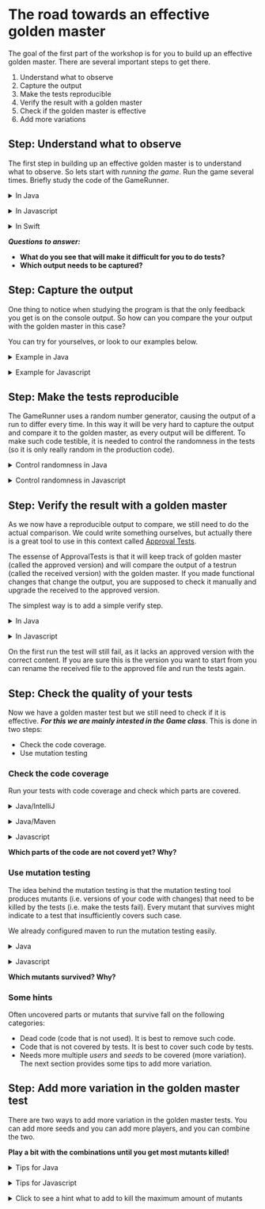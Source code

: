 # The road towards an effective golden master

The goal of the first part of the workshop is for you to build up an effective golden master. There are several important steps to get there.

1. Understand what to observe
2. Capture the output
3. Make the tests reproducible
4. Verify the result with a golden master
5. Check if the golden master is effective
6. Add more variations

## Step: Understand what to observe

The first step in building up an effective golden master is to understand what to observe. So lets start with *running the game*. Run the game several times. Briefly study the code of the GameRunner.

<details>
  <summary>In Java </summary>
  <p> Run the main in GameRunner. Study the console output.</p>
</details>

<p/>

<details>
  <summary>In Javascript </summary>
  <p>Run 'npm install' once, then open a node shell in the root of the project and execute gamerunner function.

```bash
$ npm install
$ node
> require('./src/game-runner')()
```
</p>
</details>

<p/>

<details>
  <summary>In Swift </summary>
  <p>Ensure muter is installed. [More information](https://github.com/muter-mutation-testing/muter#installation).

  ```bash
$ brew install muter-mutation-testing/formulae/muter
  ```

Open the workspace in XCode and run the target 

</p>
</details>

***Questions to answer:***

* **What do you see that will make it difficult for you to do tests?**
* **Which output needs to be captured?**

## Step: Capture the output

One thing to notice when studying the program is that the only feedback you get is on the console output. So how can you compare the your output with the golden master in this case?

You can try for yourselves, or look to our examples below.

<details>
  <summary>Example in Java </summary>
  <p>

Java provides a way to capture the console output. The trick is to define your own stream, and overwrite the `System.out` stream with the one you control. Typically we add a helper method in a test. So setup:

```java
public class GoldenMasterTest {

    @Test
    public void can_capture_the_output_game() {
        String result = runGame();

        System.out.println(result);
    }

    public String runGame() {
        ByteArrayOutputStream outputStream = new ByteArrayOutputStream();
        PrintStream printStream = new PrintStream(outputStream, true);

        PrintStream oldOut = System.out;
        System.setOut(printStream);

        GameRunner.runGame();

        System.setOut(oldOut);

        return outputStream.toString();
    }
}

```

The above example also assumes you extracted the code from the main in a static method `runGame` on the gamerunner.

In this example, outputStream.toString() contains the output of our test.

</p>
</details>

<p/>

<details>
  <summary>Example for Javascript </summary>
  <p>

For javascript we do more or less the same as for java. As javascript allows to overwrite any function, we will use this to overwrite the log function.

Open the `game.spec.js` file and add the following code.

```javascript

function runGame(){
    console.oldLog = console.log;
    var result = "";
    console.log = function (value) {
        result += value + "\n";
    };

    gameRunner();

    console.log = console.oldLog;
    return result;
}

it("should allow to capture the output", function() {
    var result = runGame();
    console.log("This is the result");
    console.log(result);
});
```

Run the test typing `npm test` in the command line. The result comes back from the runGame function. 
</p>
</details>

## Step: Make the tests reproducible

The GameRunner uses a random number generator, causing the output of a run to differ every time. In this way it will be very hard to capture the output and compare it to the golden master, as every output will be different. To make such code testible, it is needed to control the randomness in the tests (so it is only really random in the production code).

<details>
  <summary>Control randomness in Java </summary>
  <p>

Java provides a way to do this, namely by passing a seed to random. Using this seed will produce the same sequence of random numbers every time.

```java
int seed = 1;                       // a seed for the random generator
Random rand = new Random(seed);
rand.nextInt();                     // will always produce the exact same result
```

To allow running the game with such controlled randomGenerator we must extract (preferably using an IDE) a runGame in the gameRunner with a random number generator as parameter.

```java
public static void runGame(Random rand) { ... }
```

Now we can make a new test that uses a random generator with a seed

```java


public class GoldenMasterTests {

    public String runGame(Integer seed) {
        ...
        GameRunner.runGame(new Random(seed));
        ...
    }

    @Test
    public void can_run_with_reproducible_output() {
         String result = runGame(1);

        System.out.println(result);
    } 
}
```

It is not a real test yet (no asserts), but at least it allows us to easily run the game and have a reproducible output. 
</p>
</details>

<p/>

<details>
  <summary>Control randomness in Javascript </summary>
  <p> 

As javascript allows to *"overwrite"* any function, we will use another trick to control randomness (described [here](https://developer.mozilla.org/en-US/docs/Web/JavaScript/Reference/Global_Objects/Math/random)). The trick is to overwrite the `Math.random` function to allow using a seed.

```javascript
function initialiseRandom(seed) {
    Math.random = function () {
        var x = Math.sin(seed++) * 10000;
        return x - Math.floor(x);
    }
}
```

Now you can use it in your test to have reproducible results.

```javascript
function runGame(seed){
    initialiseRandom(seed);
    ....
}

it("should allow to control the output", function() {
    var result = runGame(1);
    console.log("This is the result");
    console.log(result);
});
```
</p>
</details>

## Step: Verify the result with a golden master

As we now have a reproducible output to compare, we still need to do the actual comparison. We could write something ourselves, but actually there is a great tool to use in this context called [Approval Tests](http://approvaltests.com/). 

The essense of ApprovalTests is that it will keep track of golden master (called the approved version) and will compare the output of a testrun (called the received version) with the golden master. If you made functional changes that change the output, you are supposed to check it manually and upgrade the received to the approved version.

The simplest way is to add a simple verify step.

<details>
  <summary>In Java </summary>
  <p>

 ```java
@Test
public void can_run_a_controlled_game() {
    String result = runGame(1);

    Approvals.verify(result);
}
```
  
  </p>
</details>

<p/>

<details>
  <summary>In Javascript </summary>
  <p>

```javascript

function runGame(seed=1){
    initialiseRandom(seed);
    console.oldLog = console.log;
    var result = "";
    console.log = function (value) {
        result += value + "\n";
    };

    gameRunner();

    console.log = console.oldLog;
    return result;
}

it("should compare the result", function(){
    var result = runGame(1);

    this.verify(result, {reporters: ["donothing"]});
});
```

TIP for javascript: you can select an automated mere tool by changing the [reporter](https://github.com/approvals/Approvals.NodeJS#reporters).
  
  </p>
</details>

On the first run the test will still fail, as it lacks an approved version with the correct content. If you are sure this is the version you want to start from you can rename the received file to the approved file and run the tests again.

## Step: Check the quality of your tests

Now we have a golden master test but we still need to check if it is effective. ***For this we are mainly intested in the Game class***. This is done in two steps:

* Check the code coverage.
* Use mutation testing

### Check the code coverage

Run your tests with code coverage and check which parts are covered.

<details>
  <summary>Java/IntelliJ</summary>
  <p>

 Enable a more advanced tracking of code coverage by enabling tracing. 
 
Click on your build configuration for test -> Edit Configuration -> Code coverage Tab -> Tracing.

There you also need to add `com.adaptionsoft.games.uglytrivia.*` to the "Packages and classes to include in coverage data".

Now run the coverage report of InteliJ.

</p>
</details>

<p/>

<details>
  <summary>Java/Maven</summary>
  <p>

 Using commandline maven is another possibility that we configured for you. We use a maven plugin for this. Please execute the following command:

```bash
mvn clean test jacoco:report
```

Next you can open the file `target/site/jacoco/index.html` containing the coverage report.

</p>
</details>

<p/>

<details>
  <summary>Javascript</summary>
  <p>

We configured `npm test` to also produce a coverage report. 

Next you can open the file at `coverage/index.html`

</p>
</details>

**Which parts of the code are not coverd yet? Why?**

### Use mutation testing

The idea behind the mutation testing is that the mutation testing tool produces mutants (i.e. versions of your code with changes) that need to be killed by the tests (i.e. make the tests fail). Every mutant that survives might indicate to a test that insufficiently covers such case.

We already configured maven to run the mutation testing easily.


<details>
  <summary>Java</summary>
  <p>
```bash
mvn clean test -DwithHistory org.pitest:pitest-maven:mutationCoverage
```

If you open the browser and go to: the html report `target/pit-reports/<a date here>/index.html`
</p>
</details>

<p/>

<details>
  <summary>Javascript</summary>
  <p>

We also configured npm to run mutation tests.

```bash 
npm run mutation-test
```

The report can be found on `reports/mutation/html/index.html`.
</p>
</details>

**Which mutants survived? Why?**

### Some hints

Often uncovered parts or mutants that survive fall on the following categories:

* Dead code (code that is not used). It is best to remove such code.
* Code that is not covered by tests. It is best to cover such code by tests.
* Needs more multiple *users* and *seeds* to be covered (more variation). The next section provides some tips to add more variation.

## Step: Add more variation in the golden master test

There are two ways to add more variation in the golden master tests. You can add more seeds and you can add more players, and you can combine the two.

**Play a bit with the combinations until you get most mutants killed!**

<details>
  <summary>Tips for Java</summary>
  <p>

To add multiple seeds you can use `Approvals.verifyAll()` where you can indicate you want to run re-run the test for each of the seeds.

```java
@Test
public void can_run_controlled_game_for_multiple_seeds() {
    Integer[] seeds = {1,2};

    Approvals.verifyAll(seeds,seed -> runGame(seed));
}

```

To add multiple players and multiple seeds, you can use yet another trick, namely `Approvals.verifyAllCombinations`.

But before we reach that point, we need to make the players can be injected through code. An example on how to do that below.

Make the players injectable in GameRunner by adding a second runGame method. The resulting class below. 

```java
public class GameRunner {

    private static boolean notAWinner;

    public static void main(String[] args) {
        Random rand = new Random();
        runGame(rand);
    }

    public static void runGame(Random rand){
        runGame(rand, "Chet", "Pat", "Sue");
    }

    public static void runGame(Random rand, String... players) {
        Game aGame = new Game();

        for (String player:players) {
            aGame.add(player);

        }

        do {

            aGame.roll(rand.nextInt(5) + 1);

            if (rand.nextInt(9) == 7) {
                notAWinner = aGame.wrongAnswer();
            } else {
                notAWinner = aGame.wasCorrectlyAnswered();
            }



        } while (notAWinner);
    }
}
```

After that we need to make changes to the tests. Because approval tests relies on toString of the players to see which variation it is running, we cannot directly use a string array to test. That is why we make the Players object.

```java
private class Players {
    private String[] players;

    public Players(String ... players) {
        this.players = players;
    }

    public String[] values() {
        return players;
    }

    @Override
    public String toString() {
        return String.join(",", players);
    }
}

public String runGameForSeedAndPlayers(Integer seed, Players players) {
    ByteArrayOutputStream outputStream = new ByteArrayOutputStream();
    PrintStream printStream = new PrintStream(outputStream, true);

    PrintStream oldOut = System.out;
    System.setOut(printStream);

    Random rand = new Random(seed);
    GameRunner.runGame(rand, players.players);

    System.setOut(oldOut);

    return outputStream.toString();
}

@Test
public void can_run_controlled_game_for_multiple_players() throws Exception {
    Integer[] seeds = {1, 2};
    Players[] playerCombinations = new Players[] {
            new Players(),
            new Players("Chet"),
            new Players("Chet", "Jean"),
    };

    CombinationApprovals.verifyAllCombinations(this::runGameForSeedAndPlayers, seeds, playerCombinations);
}
```
</p>
</details>

<p/>

<details>
  <summary>Tips for Javascript</summary>
  <p>

First, lets make it easy to run with several players without screwing up the existing code. We start in the gamerunner.js file.

```javascript
module.exports = function (players=['Chet', 'Pat', 'Sue']) {
    var notAWinner = false;

    var game = new Game();

    for (var player in players ) {
        game.add(players[player]);
    }
    
    do {

        game.roll(Math.floor(Math.random() * 6) + 1);

        if (Math.floor(Math.random() * 10) == 7) {
            notAWinner = game.wrongAnswer();
        } else {
            notAWinner = game.wasCorrectlyAnswered();
        }

    } while (notAWinner);
};  
```

Next we should also update the runGame in the game.spec.js file to easily run the game with different player combinations. 

```javascript
function runGame(seed=1, players){
    initialiseRandom(seed);
    console.oldLog = console.log;
    var result = "";
    console.log = function (value) {
        result += value + "\n";
    };

    gameRunner(players);

    console.log = console.oldLog;
    return result;
}
```

Next you can add tests with combinations of seeds and players, like

```javascript

it("2 players", function () {
    this.verify(runGame(9, ["Matteo", "John"]), {reporters: ["donothing"]});
});

```

The javascript library does not have the fancy verifyAll or VerifyAllCombinations. You will have to write our the tests yourself.
</p>
</details>

<p/>

<details>
  <summary>Click to see a hint what to add to kill the maximum amount of mutants </summary>
  <p>

  Through experimentation and studying the code we found  that 0 till 6 players and specific seeds kills the maximal amount of mutants. The java seeds are 3 and 5. Javascript seeds are 3, 5, 7, 77.

  Even with approval testing with all combinations you will probably not be able to cover `for (int i = 0; i < 50; i++) {`. As it is in the initialisation of the questions, lets ignore it for now.  

  And for javascript mutation testing, Array(6) does not differ from Array(), as all Arrays are unlimited. It is safe to ignore.
  
  </p>
</details>
